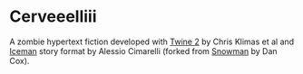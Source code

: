 # Cerveeelliii

A zombie hypertext fiction developed with [Twine 2](https://twinery.org/) by Chris Klimas et al and [Iceman](https://github.com/jenkin/iceman) story format by Alessio Cimarelli (forked from [Snowman](https://github.com/videlais/snowman) by Dan Cox).
